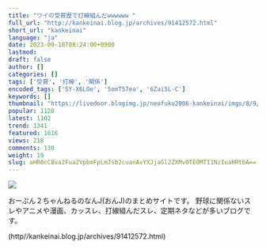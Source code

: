 ```yaml
---
title: "ワイの受賞歴で打線組んだwwwwww "
full_url: "http://kankeinai.blog.jp/archives/91412572.html"
short_url: "kankeinai"
language: "ja"
date: 2023-09-18T08:24:00+0900
lastmod: 
draft: false
author: []
categories: []
tags: ['受賞', '打線', '関係']
encoded_tags: ['5Y-X6LOe', '5omT57ea', '6Zai5L-C']
keywords: []
thumbnail: "https://livedoor.blogimg.jp/neofuku2006-kankeinai/imgs/8/9/89abe639-s.png"
popular: 1128
latest: 1102
trend: 1341
featured: 1616
views: 218
comments: 130
weight: 19
slug: aHR0cC8va2Fua2VpbmFpLmJsb2cuanAvYXJjaGl2ZXMvOTE0MTI1NzIuaHRtbA==
---
```


![](https://livedoor.blogimg.jp/neofuku2006-kankeinai/imgs/8/9/89abe639-s.png)

<div> <p id='blog-description'>おーぷん２ちゃんねるのなんJ(おんJ)のまとめサイトです。 野球に関係ないスレやアニメや漫画、カッスレ、打線組んだスレ、定期ネタなどが多いブログです。</p> </div>

(http//kankeinai.blog.jp/archives/91412572.html)
